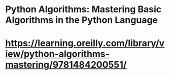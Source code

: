 # Python Algorithms: Mastering Basic Algorithms in the Python Language
# https://learning.oreilly.com/library/view/python-algorithms-mastering/9781484200551/

